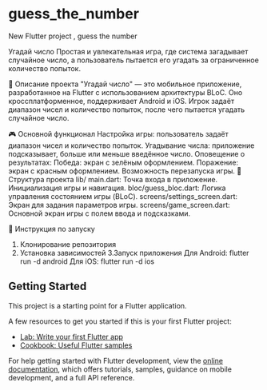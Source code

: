 # guess_the_number

New Flutter project , guess the number

Угадай число
Простая и увлекательная игра, где система загадывает случайное число, а пользователь пытается его угадать за ограниченное количество попыток.

📜 Описание проекта
"Угадай число" — это мобильное приложение, разработанное на Flutter с использованием архитектуры BLoC. Оно кроссплатформенное, поддерживает Android и iOS.
Игрок задаёт диапазон чисел и количество попыток, после чего пытается угадать случайное число.

🎮 Основной функционал
Настройка игры: пользователь задаёт диапазон чисел и количество попыток.
Угадывание числа: приложение подсказывает, больше или меньше введённое число.
Оповещение о результатах:
Победа: экран с зелёным оформлением.
Поражение: экран с красным оформлением.
Возможность перезапуска игры.
📂 Структура проекта
lib/
main.dart: Точка входа в приложение. Инициализация игры и навигация.
bloc/guess_bloc.dart: Логика управления состоянием игры (BLoC).
screens/settings_screen.dart: Экран для задания параметров игры.
screens/game_screen.dart: Основной экран игры с полем ввода и подсказками.

🚀 Инструкция по запуску
1. Клонирование репозитория
2. Установка зависимостей
3.Запуск приложения
Для Android: flutter run -d android
Для iOS: flutter run -d ios

## Getting Started

This project is a starting point for a Flutter application.

A few resources to get you started if this is your first Flutter project:

- [Lab: Write your first Flutter app](https://docs.flutter.dev/get-started/codelab)
- [Cookbook: Useful Flutter samples](https://docs.flutter.dev/cookbook)

For help getting started with Flutter development, view the
[online documentation](https://docs.flutter.dev/), which offers tutorials,
samples, guidance on mobile development, and a full API reference.
